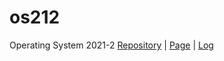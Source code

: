 # os212
Operating System 2021-2
[Repository](https://github.com/ezekielnicholas/OS212) | [Page](https://ezekielnicholas.github.io/OS212/) | [Log](https://github.com/ezekielnicholas/OS212/blob/master/TXT/mylog.txt)
